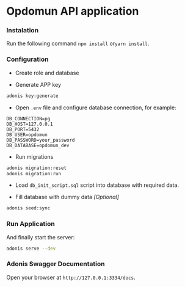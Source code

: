 # Opdomun API application

### Instalation

Run the following command `npm install` or`yarn install`.

### Configuration

- Create role and database

- Generate APP key

```bash
adonis key:generate
```

- Open `.env` file and configure database connection, for example:
```
DB_CONNECTION=pg
DB_HOST=127.0.0.1
DB_PORT=5432
DB_USER=opdomun
DB_PASSWORD=your_password
DB_DATABASE=opdomun_dev
```

- Run migrations

```bash
adonis migration:reset
adonis migration:run
```

- Load `db_init_script.sql` script into database with required data.

- Fill database with dummy data *[Optional]*
```bash
adonis seed:sync
```

### Run Application
And finally start the server:

```bash
adonis serve --dev
```

### Adonis Swagger Documentation

Open your browser at `http://127.0.0.1:3334/docs`.
